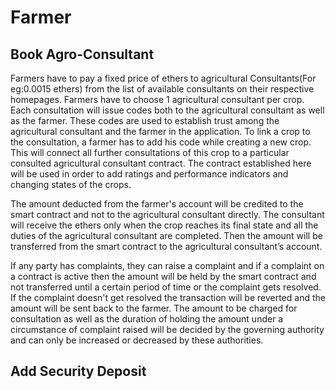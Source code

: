 # Farmer

## Book Agro-Consultant
Farmers have to pay a fixed price of ethers to agricultural Consultants(For eg:0.0015 ethers)  from the list of available consultants on their respective homepages.  Farmers have to choose 1 agricultural consultant per crop.  Each consultation will issue codes both to the agricultural consultant as well as the farmer. These codes are used to establish trust among the agricultural consultant and the farmer in the application.  To link a crop to the consultation, a farmer has to add his code while creating a new crop.  This will connect all further consultations of this crop to a particular consulted agricultural consultant contract. The contract established here will be used in order to add ratings and performance indicators and changing states of the crops.

The amount deducted from the farmer's account will be credited to the smart contract and not to the agricultural consultant directly. The consultant will receive the ethers only when the crop reaches its final state and all the duties of the agricultural consultant are completed. Then the amount will be transferred from the smart contract to the agricultural consultant’s account.

If any party has complaints, they can raise a complaint and if a complaint on a contract is active then the amount will be held by the smart contract and not transferred until a certain period of time or the complaint gets resolved. If the complaint doesn't get resolved the transaction will be reverted and the amount will be sent back to the farmer. The amount to be charged for consultation as well as the duration of holding the amount under a circumstance of complaint raised will be decided by the governing authority and can only be increased or decreased by these authorities.

## Add Security Deposit

